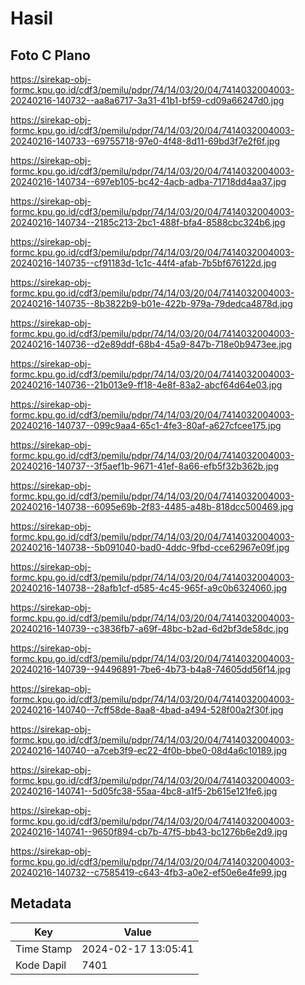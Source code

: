 # Hasil

## Foto C Plano

https://sirekap-obj-formc.kpu.go.id/cdf3/pemilu/pdpr/74/14/03/20/04/7414032004003-20240216-140732--aa8a6717-3a31-41b1-bf59-cd09a66247d0.jpg

https://sirekap-obj-formc.kpu.go.id/cdf3/pemilu/pdpr/74/14/03/20/04/7414032004003-20240216-140733--69755718-97e0-4f48-8d11-69bd3f7e2f6f.jpg

https://sirekap-obj-formc.kpu.go.id/cdf3/pemilu/pdpr/74/14/03/20/04/7414032004003-20240216-140734--697eb105-bc42-4acb-adba-71718dd4aa37.jpg

https://sirekap-obj-formc.kpu.go.id/cdf3/pemilu/pdpr/74/14/03/20/04/7414032004003-20240216-140734--2185c213-2bc1-488f-bfa4-8588cbc324b6.jpg

https://sirekap-obj-formc.kpu.go.id/cdf3/pemilu/pdpr/74/14/03/20/04/7414032004003-20240216-140735--cf91183d-1c1c-44f4-afab-7b5bf676122d.jpg

https://sirekap-obj-formc.kpu.go.id/cdf3/pemilu/pdpr/74/14/03/20/04/7414032004003-20240216-140735--8b3822b9-b01e-422b-979a-79dedca4878d.jpg

https://sirekap-obj-formc.kpu.go.id/cdf3/pemilu/pdpr/74/14/03/20/04/7414032004003-20240216-140736--d2e89ddf-68b4-45a9-847b-718e0b9473ee.jpg

https://sirekap-obj-formc.kpu.go.id/cdf3/pemilu/pdpr/74/14/03/20/04/7414032004003-20240216-140736--21b013e9-ff18-4e8f-83a2-abcf64d64e03.jpg

https://sirekap-obj-formc.kpu.go.id/cdf3/pemilu/pdpr/74/14/03/20/04/7414032004003-20240216-140737--099c9aa4-65c1-4fe3-80af-a627cfcee175.jpg

https://sirekap-obj-formc.kpu.go.id/cdf3/pemilu/pdpr/74/14/03/20/04/7414032004003-20240216-140737--3f5aef1b-9671-41ef-8a66-efb5f32b362b.jpg

https://sirekap-obj-formc.kpu.go.id/cdf3/pemilu/pdpr/74/14/03/20/04/7414032004003-20240216-140738--6095e69b-2f83-4485-a48b-818dcc500469.jpg

https://sirekap-obj-formc.kpu.go.id/cdf3/pemilu/pdpr/74/14/03/20/04/7414032004003-20240216-140738--5b091040-bad0-4ddc-9fbd-cce62967e09f.jpg

https://sirekap-obj-formc.kpu.go.id/cdf3/pemilu/pdpr/74/14/03/20/04/7414032004003-20240216-140738--28afb1cf-d585-4c45-965f-a9c0b6324060.jpg

https://sirekap-obj-formc.kpu.go.id/cdf3/pemilu/pdpr/74/14/03/20/04/7414032004003-20240216-140739--c3836fb7-a69f-48bc-b2ad-6d2bf3de58dc.jpg

https://sirekap-obj-formc.kpu.go.id/cdf3/pemilu/pdpr/74/14/03/20/04/7414032004003-20240216-140739--94496891-7be6-4b73-b4a8-74605dd56f14.jpg

https://sirekap-obj-formc.kpu.go.id/cdf3/pemilu/pdpr/74/14/03/20/04/7414032004003-20240216-140740--7cff58de-8aa8-4bad-a494-528f00a2f30f.jpg

https://sirekap-obj-formc.kpu.go.id/cdf3/pemilu/pdpr/74/14/03/20/04/7414032004003-20240216-140740--a7ceb3f9-ec22-4f0b-bbe0-08d4a6c10189.jpg

https://sirekap-obj-formc.kpu.go.id/cdf3/pemilu/pdpr/74/14/03/20/04/7414032004003-20240216-140741--5d05fc38-55aa-4bc8-a1f5-2b615e121fe6.jpg

https://sirekap-obj-formc.kpu.go.id/cdf3/pemilu/pdpr/74/14/03/20/04/7414032004003-20240216-140741--9650f894-cb7b-47f5-bb43-bc1276b6e2d9.jpg

https://sirekap-obj-formc.kpu.go.id/cdf3/pemilu/pdpr/74/14/03/20/04/7414032004003-20240216-140732--c7585419-c643-4fb3-a0e2-ef50e6e4fe99.jpg


## Metadata

| Key        | Value               |
| ---------- | ------------------- |
| Time Stamp | 2024-02-17 13:05:41 |
| Kode Dapil | 7401                |



